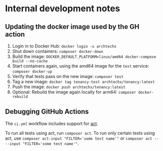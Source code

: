 # Internal development notes

## Updating the docker image used by the GH action

1. Login in to Docker Hub: `docker login -u archtechx`
1. Shut down containers: `composer docker-down`
1. Build the image: `DOCKER_DEFAULT_PLATFORM=linux/amd64 docker-compose build --no-cache`
1. Start containers again, using the amd64 image for the `test` service: `composer docker-up`
1. Verify that tests pass on the new image: `composer test`
1. Tag a new image: `docker tag tenancy-test archtechx/tenancy:latest`
1. Push the image: `docker push archtechx/tenancy:latest`
1. Optional: Rebuild the image again locally for arm64: `composer docker-rebuild`

## Debugging GitHub Actions

The `ci.yml` workflow includes support for [act](https://github.com/nektos/act).

To run all tests using act, run `composer act`. To run only certain tests using act, use `composer act-input "FILTER='some test name'"` or `composer act -- --input "FILTER='some test name'"`.
